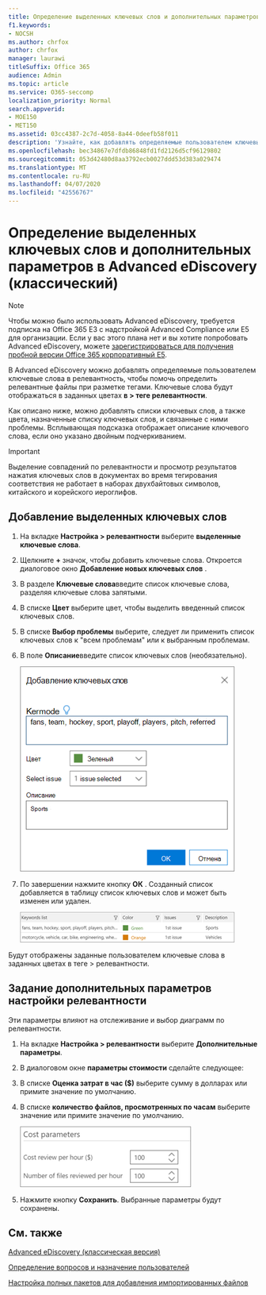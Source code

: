 ```yaml
---
title: Определение выделенных ключевых слов и дополнительных параметров в Office 365 Advanced eDiscovery
f1.keywords:
- NOCSH
ms.author: chrfox
author: chrfox
manager: laurawi
titleSuffix: Office 365
audience: Admin
ms.topic: article
ms.service: O365-seccomp
localization_priority: Normal
search.appverid:
- MOE150
- MET150
ms.assetid: 03cc4387-2c7d-4058-8a44-0deefb58f011
description: 'Узнайте, как добавлять определяемые пользователем ключевые слова в релевантность для определения релевантных файлов при разметке в Office 365 Advanced eDiscovery и указать параметры затрат.  '
ms.openlocfilehash: bec34867e7dfdb86848fd1fd2126d5cf96129802
ms.sourcegitcommit: 053d42480d8aa3792ecb0027ddd53d383a029474
ms.translationtype: MT
ms.contentlocale: ru-RU
ms.lasthandoff: 04/07/2020
ms.locfileid: "42556767"
---
```

# <a name="define-highlighted-keywords-and-advanced-options-in-advanced-ediscovery-classic"></a>Определение выделенных ключевых слов и дополнительных параметров в Advanced eDiscovery (классический)

> [!NOTE]
> Чтобы можно было использовать Advanced eDiscovery, требуется подписка на Office 365 E3 с надстройкой Advanced Compliance или E5 для организации. Если у вас этого плана нет и вы хотите попробовать Advanced eDiscovery, можете [зарегистрироваться для получения пробной версии Office 365 корпоративный E5](https://go.microsoft.com/fwlink/p/?LinkID=698279). 
  
В Advanced eDiscovery можно добавлять определяемые пользователем ключевые слова в релевантность, чтобы помочь определить релевантные файлы при разметке тегами. Ключевые слова будут отображаться в заданных цветах **в \> теге релевантности**. 
  
Как описано ниже, можно добавлять списки ключевых слов, а также цвета, назначенные списку ключевых слов, и связанные с ними проблемы. Всплывающая подсказка отображает описание ключевого слова, если оно указано двойным подчеркиванием.
  
> [!IMPORTANT]
> Выделение совпадений по релевантности и просмотр результатов нажатия ключевых слов в документах во время тегирования соответствия не работает в наборах двухбайтовых символов, китайского и корейского иероглифов. 
  
## <a name="adding-highlighted-keywords"></a>Добавление выделенных ключевых слов

1. На вкладке **Настройка \> релевантности** выберите **выделенные ключевые слова**.
    
2. Щелкните **+** значок, чтобы добавить ключевые слова. Откроется диалоговое окно **Добавление новых ключевых слов** . 
    
3. В разделе **Ключевые слова**введите список ключевые слова, разделяя ключевые слова запятыми. 
    
4. В списке **Цвет** выберите цвет, чтобы выделить введенный список ключевых слов. 
    
5. В списке **Выбор проблемы** выберите, следует ли применить список ключевых слов к "всем проблемам" или к выбранным проблемам. 
    
6. В поле **Описание**введите список ключевых слов (необязательно).
    
    ![Добавление ключевых слов](../media/1683a71f-0875-48fc-b4ef-01f3b0e8e8e9.png)
  
7. По завершении нажмите кнопку **ОК** . Созданный список добавляется в таблицу список ключевых слов и может быть изменен или удален. 
    
    ![Список ключевых слов на вкладке "Настройка релевантности"](../media/a05d5ec0-8bde-470d-97e2-456b169281d6.png)
  
Будут отображены заданные пользователем ключевые слова в заданных цветах в теге \> релевантности. 
  
## <a name="specifying-relevance-setup-advanced-settings"></a>Задание дополнительных параметров настройки релевантности

Эти параметры влияют на отслеживание и выбор диаграмм по релевантности.
  
1. На вкладке **Настройка \> релевантности** выберите **Дополнительные параметры**.
    
2. В диалоговом окне **параметры стоимости** сделайте следующее: 
    
1. В списке **Оценка затрат в час ($)** выберите сумму в долларах или примите значение по умолчанию. 
    
2. В списке **количество файлов, просмотренных по часам** выберите значение или примите значение по умолчанию. 
    
    ![Параметры для указания затрат на вкладке "Настройка релевантности"](../media/bab7b5b7-6297-4e7c-b0a6-ba5aa8b21787.png)
  
3. Нажмите кнопку **Сохранить**. Выбранные параметры будут сохранены.
    
## <a name="see-also"></a>См. также

[Advanced eDiscovery (классическая версия)](office-365-advanced-ediscovery.md)
  
[Определение вопросов и назначение пользователей](define-issues-and-assign-users.md)
  
[Настройка полных пакетов для добавления импортированных файлов](set-up-loads-to-add-imported-files.md)

